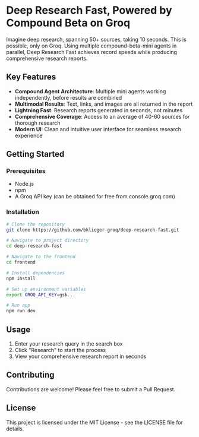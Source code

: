# Deep Research Fast, Powered by Compound Beta on Groq

Imagine deep research, spanning 50+ sources, taking 10 seconds. This is possible, only on Groq. Using multiple compound-beta-mini agents in parallel, Deep Research Fast achieves record speeds while producing comprehensive research reports.

## Key Features

- **Compound Agent Architecture**: Multiple mini agents working independently, before results are combined
- **Multimodal Results**: Text, links, and images are all returned in the report
- **Lightning Fast**: Research reports generated in seconds, not minutes
- **Comprehensive Coverage**: Access to an average of 40-60 sources for thorough research
- **Modern UI**: Clean and intuitive user interface for seamless research experience

## Getting Started

### Prerequisites

- Node.js
- npm
- A Groq API key (can be obtained for free from console.groq.com)

### Installation

```bash
# Clone the repository
git clone https://github.com/bklieger-groq/deep-research-fast.git

# Navigate to project directory
cd deep-research-fast

# Navigate to the frontend
cd frontend

# Install dependencies
npm install

# Set up environment variables
export GROQ_API_KEY=gsk...

# Run app
npm run dev
```

## Usage

1. Enter your research query in the search box
2. Click "Research" to start the process
3. View your comprehensive research report in seconds

## Contributing

Contributions are welcome! Please feel free to submit a Pull Request.

## License

This project is licensed under the MIT License - see the LICENSE file for details.